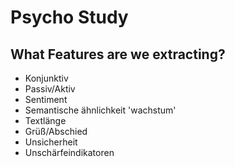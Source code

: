 # Psycho Study
## What Features are we extracting?
* Konjunktiv
* Passiv/Aktiv
* Sentiment
* Semantische ähnlichkeit 'wachstum'
* Textlänge
* Grüß/Abschied
* Unsicherheit
* Unschärfeindikatoren